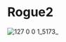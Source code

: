 # Rogue2

![127 0 0 1_5173_](https://user-images.githubusercontent.com/36574651/200895875-2290398c-61dd-4bf7-9f3f-d2e7f9f11d8f.png)
